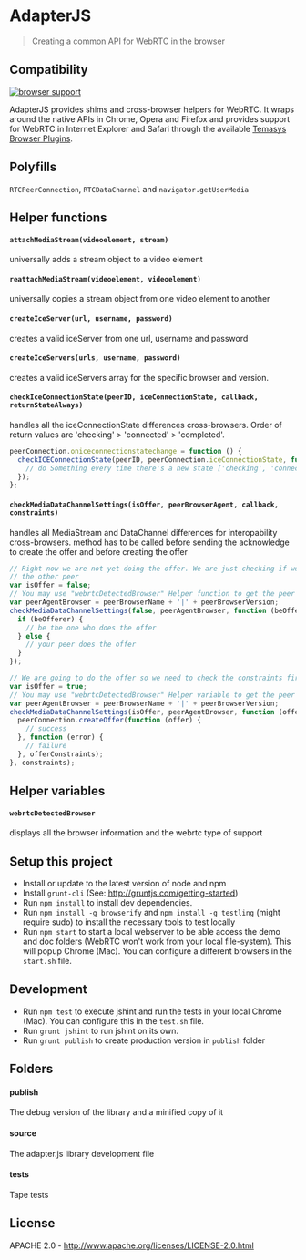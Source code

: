 # AdapterJS

> Creating a common API for WebRTC in the browser

## Compatibility

[![browser support](https://ci.testling.com/Temasys/AdapterJS.png)
](https://ci.testling.com/Temasys/AdapterJS)

AdapterJS provides shims and cross-browser helpers for WebRTC. It wraps around the native APIs in Chrome, Opera and Firefox and provides support for WebRTC in Internet Explorer and Safari through the available [Temasys Browser Plugins](https://temasys.atlassian.net/wiki/display/TWPP/WebRTC+Plugins).


## Polyfills

`RTCPeerConnection`, `RTCDataChannel` and `navigator.getUserMedia`


## Helper functions

#### `attachMediaStream(videoelement, stream)`

universally adds a stream object to a video element

#### `reattachMediaStream(videoelement, videoelement)`

universally copies a stream object from one video element to another

#### `createIceServer(url, username, password)`

creates a valid iceServer from one url, username and password

#### `createIceServers(urls, username, password)`

creates a valid iceServers array for the specific browser and version.

#### `checkIceConnectionState(peerID, iceConnectionState, callback, returnStateAlways)`

handles all the iceConnectionState differences cross-browsers. Order of return values are 'checking' > 'connected' > 'completed'.

```javascript
peerConnection.oniceconnectionstatechange = function () {
  checkICEConnectionState(peerID, peerConnection.iceConnectionState, function (iceConnectionState) {
    // do Something every time there's a new state ['checking', 'connected', 'completed']
  });
};
```

#### `checkMediaDataChannelSettings(isOffer, peerBrowserAgent, callback, constraints)`

handles all MediaStream and DataChannel differences for interopability cross-browsers.
method has to be called before sending the acknowledge to create the offer and before creating the offer 

```javascript
// Right now we are not yet doing the offer. We are just checking if we should be the offerer instead of
// the other peer
var isOffer = false;
// You may use "webrtcDetectedBrowser" Helper function to get the peer to send browser information
var peerAgentBrowser = peerBrowserName + '|' + peerBrowserVersion;
checkMediaDataChannelSettings(false, peerAgentBrowser, function (beOfferer) {
  if (beOfferer) {
    // be the one who does the offer
  } else {
    // your peer does the offer
  }
});
```

```javascript
// We are going to do the offer so we need to check the constraints first.
var isOffer = true;
// You may use "webrtcDetectedBrowser" Helper variable to get the peer to send browser information
var peerAgentBrowser = peerBrowserName + '|' + peerBrowserVersion; 
checkMediaDataChannelSettings(isOffer, peerAgentBrowser, function (offerConstraints) {
  peerConnection.createOffer(function (offer) {
    // success
  }, function (error) {
    // failure
  }, offerConstraints);
}, constraints);
```

## Helper variables

#### `webrtcDetectedBrowser`

displays all the browser information and the webrtc type of support

## Setup this project

- Install or update to the latest version of node and npm
- Install `grunt-cli` (See: http://gruntjs.com/getting-started)
- Run `npm install` to install dev dependencies.
- Run `npm install -g browserify` and `npm install -g testling` (might require sudo) to install the necessary tools to test locally
- Run `npm start` to start a local webserver to be able access the demo and doc folders (WebRTC won't work from your local file-system). This will popup Chrome (Mac). You can configure a different browsers in the `start.sh` file.


## Development

- Run `npm test` to execute jshint and run the tests in your local Chrome (Mac). You can configure this in the `test.sh` file.
- Run `grunt jshint` to run jshint on its own.
- Run `grunt publish` to create production version in `publish` folder


## Folders

#### publish

The debug version of the library and a minified copy of it

#### source

The adapter.js library development file

#### tests

Tape tests


## License

APACHE 2.0 - http://www.apache.org/licenses/LICENSE-2.0.html
